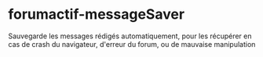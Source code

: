 forumactif-messageSaver
=======================

Sauvegarde les messages rédigés automatiquement, pour les récupérer en cas de crash du navigateur, d'erreur du forum, ou de mauvaise manipulation
